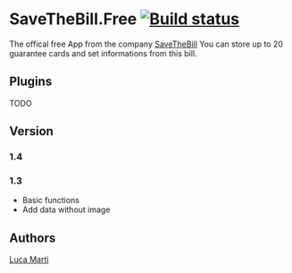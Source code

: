 # SaveTheBill.Free [![Build status](https://ci.appveyor.com/api/projects/status/cj90np6jt4d6clx1?svg=true)](https://ci.appveyor.com/project/zmartl/savethebill-free)

The offical free App from the company [SaveTheBill](http://www.savethebill.ch/)
You can store up to 20 guarantee cards and set informations from this bill. 

## Plugins
TODO

## Version
### 1.4

### 1.3
* Basic functions
* Add data without image

## Authors
[Luca Marti](https://github.com/zmartl)
